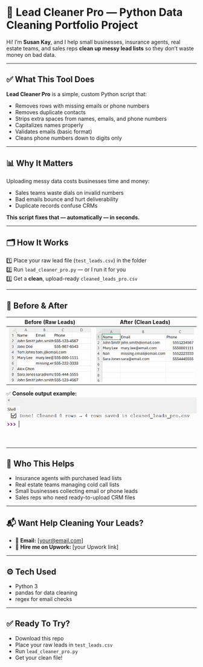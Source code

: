 # 🧹 Lead Cleaner Pro — Python Data Cleaning Portfolio Project

Hi! I’m **Susan Kay**, and I help small businesses, insurance agents, real estate teams, and sales reps **clean up messy lead lists** so they don’t waste money on bad data.

---

## ✅ What This Tool Does

**Lead Cleaner Pro** is a simple, custom Python script that:
- Removes rows with missing emails or phone numbers
- Removes duplicate contacts
- Strips extra spaces from names, emails, and phone numbers
- Capitalizes names properly
- Validates emails (basic format)
- Cleans phone numbers down to digits only

---

## 📊 Why It Matters

Uploading messy data costs businesses time and money:
- Sales teams waste dials on invalid numbers
- Bad emails bounce and hurt deliverability
- Duplicate records confuse CRMs

**This script fixes that — automatically — in seconds.**

---

## 🗂️ How It Works

1️⃣ Place your raw lead file (`test_leads.csv`) in the folder  
2️⃣ Run `lead_cleaner_pro.py` — or I run it for you  
3️⃣ Get a **clean**, upload-ready `cleaned_leads_pro.csv`

---

## 📸 Before & After

| Before (Raw Leads) | After (Clean Leads) |
| ------------------ | ------------------- |
| ![Before Screenshot](screenshots/before_raw_file.png) | ![After Screenshot](screenshots/after_cleaned_file.png) |

✅ **Console output example:**  
![Thonny Output](screenshots/thonny_output.png)

---

## 🚀 Who This Helps

- Insurance agents with purchased lead lists
- Real estate teams managing cold call lists
- Small businesses collecting email or phone leads
- Sales reps who need ready-to-upload CRM files

---

## 📬 Want Help Cleaning Your Leads?

- 📧 **Email:** [your@email.com]
- 💼 **Hire me on Upwork:** [your Upwork link]

---

## ⚙️ Tech Used

- Python 3
- pandas for data cleaning
- regex for email checks

---

## ✅ Ready To Try?

- Download this repo
- Place your raw leads in `test_leads.csv`
- Run `lead_cleaner_pro.py`
- Get your clean file!
